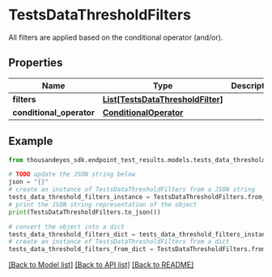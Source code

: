 # TestsDataThresholdFilters

All filters are applied based on the conditional operator (and/or).

## Properties

Name | Type | Description | Notes
------------ | ------------- | ------------- | -------------
**filters** | [**List[TestsDataThresholdFilter]**](TestsDataThresholdFilter.md) |  | [optional] 
**conditional_operator** | [**ConditionalOperator**](ConditionalOperator.md) |  | [optional] 

## Example

```python
from thousandeyes_sdk.endpoint_test_results.models.tests_data_threshold_filters import TestsDataThresholdFilters

# TODO update the JSON string below
json = "{}"
# create an instance of TestsDataThresholdFilters from a JSON string
tests_data_threshold_filters_instance = TestsDataThresholdFilters.from_json(json)
# print the JSON string representation of the object
print(TestsDataThresholdFilters.to_json())

# convert the object into a dict
tests_data_threshold_filters_dict = tests_data_threshold_filters_instance.to_dict()
# create an instance of TestsDataThresholdFilters from a dict
tests_data_threshold_filters_from_dict = TestsDataThresholdFilters.from_dict(tests_data_threshold_filters_dict)
```
[[Back to Model list]](../README.md#documentation-for-models) [[Back to API list]](../README.md#documentation-for-api-endpoints) [[Back to README]](../README.md)


